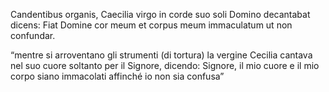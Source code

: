 Candentibus organis, Caecilia virgo in corde suo soli Domino decantabat dicens:
Fiat Domine cor meum et corpus meum immaculatum ut non confundar.

“mentre si arroventano gli strumenti (di tortura) la vergine Cecilia cantava nel suo cuore soltanto per il Signore, dicendo:
 Signore, il mio cuore e il mio corpo siano immacolati affinché io non sia confusa”
